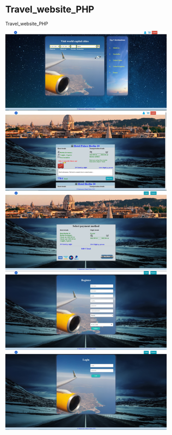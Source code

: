 # Travel_website_PHP
Travel_website_PHP

![](imgs/screenshoots/travel_1.jpg)
![](imgs/screenshoots/travel_2.jpg)
![](imgs/screenshoots/travel_3.jpg)
![](imgs/screenshoots/travel_4.jpg)
![](imgs/screenshoots/travel_5.jpg)
